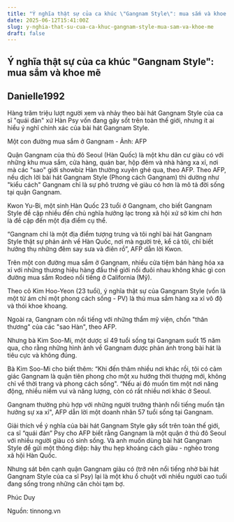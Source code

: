 ```yaml
---
title: "Ý nghĩa thật sự của ca khúc \"Gangnam Style\": mua sắm và khoe mẽ"
date: 2025-06-12T15:41:00Z
slug: y-nghia-that-su-cua-ca-khuc-gangnam-style-mua-sam-va-khoe-me
draft: false
---
```


## Ý nghĩa thật sự của ca khúc "Gangnam Style": mua sắm và khoe mẽ

## Danielle1992

Hàng trăm triệu lượt người xem và nhảy theo bài hát Gangnam Style của ca sĩ "quái đản" xứ Hàn Psy vốn đang gây sốt trên toàn thế giới, nhưng ít ai hiểu ý nghĩ chính xác của bài hát Gangnam Style.




Một con đường mua sắm ở Gangnam - Ảnh: AFP

Quận Gangnam của thủ đô Seoul (Hàn Quốc) là một khu dân cư giàu có với những khu mua sắm, cửa hàng, quán bar, hộp đêm và nhà hàng xa xỉ, nơi mà các "sao" giới showbiz Hàn thường xuyên ghé qua, theo AFP.
Theo AFP, nếu dịch lời bài hát Gangnam Style (Phong cách Gangnam) thì dường như "kiểu cách" Gangnam chỉ là sự phô trương vẻ giàu có hơn là mô tả đời sống tại quận Gangnam.

Kwon Yu-Bi, một sinh Hàn Quốc 23 tuổi ở Gangnam, cho biết Gangnam Style đề cập nhiều đến chủ nghĩa hưởng lạc trong xã hội xứ sở kim chi hơn là đề cập đến một địa điểm cụ thể.

“Gangnam chỉ là một địa điểm tượng trưng và tôi nghĩ bài hát Gangnam Style thật sự phản ánh về Hàn Quốc, nơi mà người trẻ, kể cả tôi, chỉ biết hưởng thụ những đêm say sưa và điên rồ”, AFP dẫn lời Kwon.

Trên một con đường mua sắm ở Gangnam, nhiều cửa tiệm bán hàng hóa xa xỉ với những thương hiệu hàng đầu thế giới nối đuôi nhau không khác gì con đường mua sắm Rodeo nổi tiếng ở California (Mỹ).

Theo cô Kim Hoo-Yeon (23 tuổi), ý nghĩa thật sự của Gangnam Style (vốn là một từ ám chỉ một phong cách sống - PV) là thú mua sắm hàng xa xỉ vô độ và thói khoe khoang.

Ngoài ra, Gangnam còn nổi tiếng với những thẩm mỹ viện, chốn "thân thương" của các "sao Hàn", theo AFP.

Nhưng bà Kim Soo-Mi, một dược sĩ 49 tuổi sống tại Gangnam suốt 15 năm qua, cho rằng những hình ảnh về Gangnam được phản ánh trong bài hát là tiêu cực và không đúng.

Bà Kim Soo-Mi cho biết thêm: “Khi đến thăm nhiều nơi khác rồi, tôi có cảm giác Gangnam là quận tiên phong cho một xu hướng thời thượng mới, không chỉ về thời trang và phong cách sống".
“Nếu ai đó muốn tìm một nơi năng động, nhiều niềm vui và năng lượng, còn có rất nhiều nơi khác ở Seoul. 

Gangnam thường phù hợp với những người trưởng thành nổi tiếng muốn tận hưởng sự xa xỉ", AFP dẫn lời một doanh nhân 57 tuổi sống tại Gangnam.

Giải thích về ý nghĩa của bài hát Gangnam Style gây sốt trên toàn thế giới, ca sĩ “quái đản” Psy cho AFP biết rằng Gangnam là một quận ở thủ đô Seoul với nhiều người giàu có sinh sống. Và anh muốn dùng bài hát Gangnam Style để gửi một thông điệp: hãy thu hẹp khoảng cách giàu - nghèo trong xã hội Hàn Quốc.

Nhưng sát bên cạnh quận Gangnam giàu có (trở nên nổi tiếng nhờ bài hát Gangnam Style của ca sĩ Psy) lại là một khu ổ chuột với nhiều người cao tuổi đang sống trong những căn chòi tạm bợ.

Phúc Duy

Nguồn: tinnong.vn